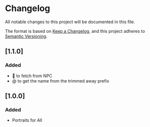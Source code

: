 # Changelog

All notable changes to this project will be documented in this file.

The format is based on [Keep a Changelog](https://keepachangelog.com/en/1.1.0/), and this project adheres to [Semantic Versioning](https://semver.org/spec/v2.0.0.html).

## [1.1.0]

### Added

- 🎣 to fetch from NPC
- @ to get the name from the trimmed away prefix

## [1.0.0]

### Added

- Portraits for All
